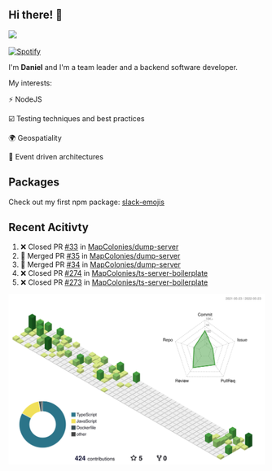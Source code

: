 ## Hi there! 👋

<p>
  <img src="https://github-readme-stats.vercel.app/api?username=syncush&theme=tokyonight">
</p>

[![Spotify](https://novatorem-rust.vercel.app/api/spotify)](https://open.spotify.com/user/syncush)

I'm **Daniel** and I'm a team leader and a backend software developer.

My interests:

⚡ NodeJS

☑️ Testing techniques and best practices

🌍 Geospatiality

🧠 Event driven architectures

## Packages
Check out my first npm package: [slack-emojis](https://www.npmjs.com/package/slack-emojis)

## Recent Acitivty
<!--START_SECTION:activity-->
1. ❌ Closed PR [#33](https://github.com/MapColonies/dump-server/pull/33) in [MapColonies/dump-server](https://github.com/MapColonies/dump-server)
2. 🎉 Merged PR [#35](https://github.com/MapColonies/dump-server/pull/35) in [MapColonies/dump-server](https://github.com/MapColonies/dump-server)
3. 🎉 Merged PR [#34](https://github.com/MapColonies/dump-server/pull/34) in [MapColonies/dump-server](https://github.com/MapColonies/dump-server)
4. ❌ Closed PR [#274](https://github.com/MapColonies/ts-server-boilerplate/pull/274) in [MapColonies/ts-server-boilerplate](https://github.com/MapColonies/ts-server-boilerplate)
5. ❌ Closed PR [#273](https://github.com/MapColonies/ts-server-boilerplate/pull/273) in [MapColonies/ts-server-boilerplate](https://github.com/MapColonies/ts-server-boilerplate)
<!--END_SECTION:activity-->

![contrib](./profile-3d-contrib/profile-green-animate.svg)
